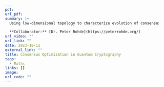 ```yaml
---
pdf: 
url_pdf: 
summary: |+ 
  Using low-dimensional topology to characterize evolution of consensus networks and make them robust against external manipulation in post-quantum cryptography. Applying this framework to efficiently characterize classes of game theoretic problems.

  **Collaborator:** [Dr. Peter Rohde](https://peterrohde.org/)
url_video: ""
url_link: ""
date: 2023-10-11
external_link: ""
title: Consensus Optimization in Quantum Cryptography
tags:
  - Maths
links: []
image: 
url_code: ""
---
```

